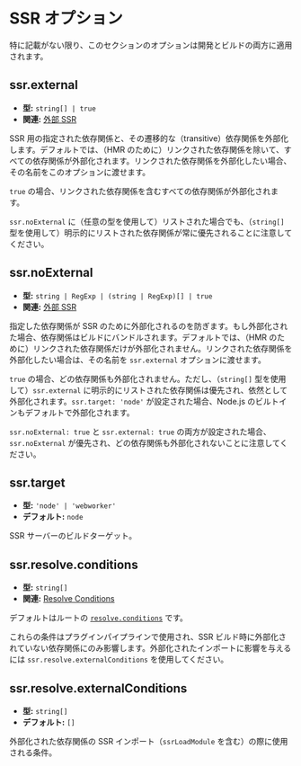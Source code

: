 # SSR オプション

特に記載がない限り、このセクションのオプションは開発とビルドの両方に適用されます。

## ssr.external

- **型:** `string[] | true`
- **関連:** [外部 SSR](/guide/ssr#ssr-externals)

SSR 用の指定された依存関係と、その遷移的な（transitive）依存関係を外部化します。デフォルトでは、（HMR のために）リンクされた依存関係を除いて、すべての依存関係が外部化されます。リンクされた依存関係を外部化したい場合、その名前をこのオプションに渡せます。

`true` の場合、リンクされた依存関係を含むすべての依存関係が外部化されます。

`ssr.noExternal` に（任意の型を使用して）リストされた場合でも、（`string[]` 型を使用して）明示的にリストされた依存関係が常に優先されることに注意してください。

## ssr.noExternal

- **型:** `string | RegExp | (string | RegExp)[] | true`
- **関連:** [外部 SSR](/guide/ssr#ssr-externals)

指定した依存関係が SSR のために外部化されるのを防ぎます。もし外部化された場合、依存関係はビルドにバンドルされます。デフォルトでは、（HMR のために）リンクされた依存関係だけが外部化されません。リンクされた依存関係を外部化したい場合は、その名前を `ssr.external` オプションに渡せます。

`true` の場合、どの依存関係も外部化されません。ただし、（`string[]` 型を使用して）`ssr.external` に明示的にリストされた依存関係は優先され、依然として外部化されます。`ssr.target: 'node'` が設定された場合、Node.js のビルトインもデフォルトで外部化されます。

`ssr.noExternal: true` と `ssr.external: true` の両方が設定された場合、`ssr.noExternal` が優先され、どの依存関係も外部化されないことに注意してください。

## ssr.target

- **型:** `'node' | 'webworker'`
- **デフォルト:** `node`

SSR サーバーのビルドターゲット。

## ssr.resolve.conditions

- **型:** `string[]`
- **関連:** [Resolve Conditions](./shared-options.md#resolve-conditions)

デフォルトはルートの [`resolve.conditions`](./shared-options.md#resolve-conditions) です。

これらの条件はプラグインパイプラインで使用され、SSR ビルド時に外部化されていない依存関係にのみ影響します。外部化されたインポートに影響を与えるには `ssr.resolve.externalConditions` を使用してください。

## ssr.resolve.externalConditions

- **型:** `string[]`
- **デフォルト:** `[]`

外部化された依存関係の SSR インポート（`ssrLoadModule` を含む）の際に使用される条件。
